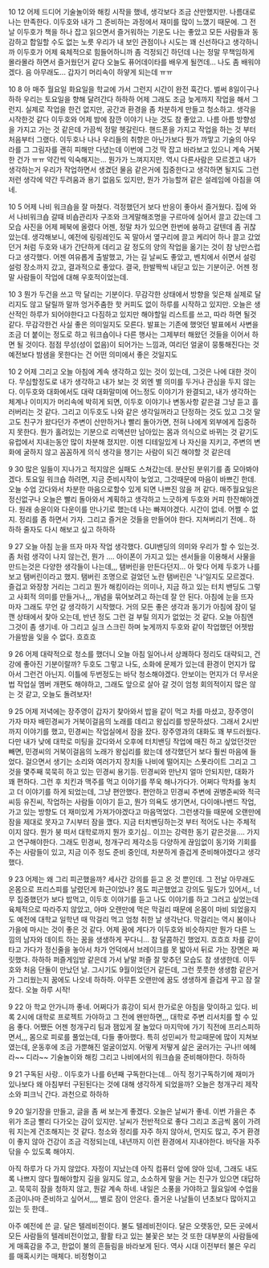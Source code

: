 

10 12
어제 드디어 기술놀이와 해킹 시작을 했네, 생각보다 조금 산만했지만. 나름대로 나는 만족한다. 
이두호와 내가 그 준비하는 과정에서 재미를 많이 느꼈기 때문에. 
그 전날 이두호가 책을 하나 잡고 읽으면서 즐거워하는 기운도 나는 좋았고 
모든 사람들과 동감하고 합일할 수도 없는 노릇 
우리가 내 보인 관점이나 시도는 꽤 신선하다고 생각하니까 
이두호가 어제 육체적으로 힘들어하니까 좀 걱정되긴 하던데 
나는 정말 무책임하게 몰라몰라 하면서 즐거웠던거 같다 
오늘도 퓨어데이타를 배우게 될껀데... 나도 좀 배워야겠다. 
음 아무래도... 갑자기 머리속이 하얗게 되는데 ㅠㅠ


10 8
아 매주 월요일 화요일을 학교에 가서 그런지 시간이 완전 훅간다. 벌써 8일이구나 하하 
우리는 토요일을 향해 달려간다 하하하 
어제 그래도 조금 늦게까지 작업을 해서 그런지. 
실제로 작업을 한건 없지만, 공간과 환경을 좀 차분하게 만들고 청소하고. 생각을 시작한것 같다 
이두호와 어제 밤에 잠깐 이야기 나눈 것도 참 좋았고. 나름 아름 방향성을 가지고 가는 것 같은데 
가끔씩 정말 헷갈린다. 핸드폰을 가지고 작업을 하는 것 부터 처음부터 그랬다. 
이두호나 나나 우리들의 취향은 아닌가보다 뭔가 까맣고 
기술의 아우라를 그 그림자를 괜히 피해만 다녔는데 이번에 그것 딱 잡고 바라보고 있으니 계속 거북한 건가 ㅠㅠ
약간씩 익숙해지는... 뭔가가 느껴지지만. 역시 다른사람은 모르겠고 내가 생각하는거 우리가 작업하면서 생겼던 물음 같은거에 집중한다고 생각하면 될지도 
그런 저런 생각에 약간 두려움과 용기 없음도 있지만, 뭔가 가능할꺼 같은 설레임에 아침을 여네.


10 5
어제 나비 워크숍을 잘 마쳤다. 걱정했던거 보다 반응이 좋아서 즐거웠다. 
집에 와서 나비워크숍 갈때 비숍관리자 구조와 크게말해조명을 구르마에 실어서 끌고 갔는데
그 모습 사진을 어제 페북에 올렸다 어젠, 정말 차가 있으면 한번에 쓩하고 갈텐데 좀 귀찮았는데. 
생각해보니, 예전에 링링레인도 꼭 말아서 옆구리에 끌고 케리어 하나 끌고 갔었던거 처럼
두호와 내가 간단하게 데리고 갈 정도의 양의 작업을 옮기는 것이 참 낭만스럽다고 생각했다. 
어젠 여유롭게 출발했고, 가는 길 날씨도 좋았고, 벤치에서 쉬면서 설렁설렁 장소까지 갔고,  결과적으로 좋았다. 
결국, 한발짝씩 내딛고 있는 기분이군. 어젠 정말 사람들이 작업에 대해 우호적이었는데. 


10 3 
뭔가 두건을 쓰고 막 달리는 기분이다. 무감각한 상태에서 방향을 잊은채 실제로 달리지도 않고 달릴까 말까 엉거주춤한 
핫
커피도 없이 하루를 시작하고 있지만. 오늘은 생산적인 하루가 되어야한다고 다짐하고 있지만 
해야할일 리스트를 쓰고, 따라 하면 될것 같다. 무감각한건 사실 좋은 의미일지도 모른다. 
발표는 기존에 했엇던 발표에서 사변을 조금 더 붙이는 정도로 하고
워크숍이나 다른 행사는 그제부터 해왔던 것들을 이어서 하면 될 것이다.
점점 무성(성이 없음)이 되어가는 느낌과, 여리던 얼굴이 뭉퉁해진다는 것  예전보다 밤샘을 못한다는 건 어떤 의미에서 좋은 것일지도 

10 2
어제 그리고 오늘 아침에 계속 생각하고 있는 것이 있는데, 그것은 나에 대한 것이다. 
무심할정도로 내가 생각하고 내가 보는 것 외엔 별 의미를 두거나 관심을 두지 않는다. 
이두호와 대화에서도 대략 대화말미에 어느정도 이야기가 완결되고, 내가 생각하는 체계나 이미지가 머리속에 박히게 되면, 
이두호 이야기나 변동사항 같은걸 그냥 듣고 흘러버리는 것 같다. 그리고 이두호도 나와 같은 생각일꺼라고 단정하는 것도 있고 
그것 말고도 친구가 왔다던가 주변이 산만하거나 빨리 돌아가면, 전혀 나에게 외부에게 집중하지 못한다. 
뭔가 홀려있는 기분으로 리액션만 남아있는 몸과 의식으로 바뀌는 것 같기도 
유럽에서 지내는동안 많이 차분해 졌지만. 
이젠 디테일있게 나 자신을 지키고, 주변의 변화에 굴하지 않고 꼼꼼하게 의식 생각을 챙기는 사람이 되긴 해야할 것 같은데


9 30
많은 일들이 지나가고 적지않은 실패도 스쳐갔는데. 
분산된 분위기를 좀 모아봐야겠다. 토요일 워크숍 하려면, 지금 준비시작이 늦었고, 그것때문에 마음이 바쁘긴 한데. 
오늘 수업 갔다와서 차분한 마음으로할수 있게 되면 나쁘진 않을 꺼 같다. 
매주월요일은 정신없구나 오늘은 빨리 돌아와서 계획하고 생각하고 느긋하게 두호와 커피 한잔해야겠다. 
원래 송윤이와 다운이를 만나기로 했는데 나는 빠져야겠다. 시간이 없네. 어쩔 수 없지. 
정리를 좀 하면서 가자. 
그리고 즐거운 것들을 만들어야 한다. 지쳐버리기 전에.. 하하하 
줄자도 다시 해보고 싶고 하하하



9 27
오늘 아침 눈을 뜨자 마자 작업 생각했다. GUI밴딩의 의미와 우리가 할 수 있는것. 좀 처럼 생각이 나지 않는건, 뭔가 .... 
아이폰이 가지고 있는 센서들을 이용해서 사물을 만드는것은 다양한 생각들이 나는데,,, 
탬버린을 만든다던지... 
아 맞다 어제 두호가 나를 보고 탬버린이라고 했지. 탬버린 조명으로 걸었던 노란 탬버린은 '나'일지도 모르겠다. 즐겁고 와장창 거리는
그리고 뭔가 해킹이라는 의미나, 지금 하고 있는 터치 밴딩도 그렇고 사회적 의미를 만들거나,,, 개념을 묶어보려고 하는데 잘 안 된다. 
아침에 눈을 뜨자 마자 그래도 무언 갈 생각하기 시작했다. 거의 모든 좋은 생각과 동기가 아침에 잠이 덜 깬 상태에서 찾아 오는데, 
반년 정도 그런 걸 부릴 의지가 없었는 것 같다. 오늘 아침엔 그것이 좀 생기네. 
아 그리고 실크 스크린 하며 늦게까지 두호와 같이 작업했던 어젯밤 가을밤을 잊을 수 없다. 흐흐흐

9 26
어제 대략적으로 청소를 했더니 오늘 아침 일어나서 상쾌하다 정리도 대략되고, 건강에 좋아진 기분이랄까? 두호도 그렇고 나도, 소화에 문제가 있는데 
환경이 먼지가 많아서 그런건 아닌지. 이틀에 두번정도는 바닥 청소해야겠다. 안보이는 먼지가 더 무서운 법
작업실 멤버 개편도 해야하고, 그래도 앞으로 살아 갈 것이 엄청 회의적이지 많은 않는 것 같고, 오늘도 돌려보자!

9 25
어제 저녁에는 장주영이 갑자기 찾아와서 밥을 같이 먹고 차를 마셨고, 장주영이 가자 마자 배민경씨가 거북이걸음의 노래를 데리고 왕십리를 방문하셨다. 
그래서 2시반까지 이야기를 했고, 민경씨는 작업실에서 잠을 잤다. 
장주영과의 대화도 꽤 부드러웠다. 다만 내가 낮에 대학로 미팅을 갔다와서 오후에 터치밴딩 작업에 매진 하고 싶었던것만 빼면, 
민경씨의 거북이걸음의 노래가 왕십리를 왔는데 생각했던거 보다 훨씬 마음에 들었다. 걸으면서 생기는 소리와 여러가지 장치들 나비에 떨어지는 스폿라이트 
그리고 그것을 몇주째 묵묵히 하고 있는 민경씨 용기등. 민경씨와 만난지 얼마 안되지만, 대화가 꽤 편하다. 
그런 후 치킨과 맥주를 먹고 이야기를 쭈욱 해나가다가. 어쩌다 막차를 놓치고 더 이야기를 하게 되었는데,  그냥 편안했다. 
편안하고 민경씨 주변에 권병준씨와 적극씨등 유진씨, 작업하는 사람들 이야기 듣고, 뭔가 의욕도 생기면서, 다이애나밴드 작업, 가고 있는 방향도 더 재미있게 가져가야겠다고 마음먹었다. 
그런생각들 때문에 오랜만에 잠을 제대로 못자고 7시부터 잠을 깼다. 지금 터치밴딩하는것 부터 적어도 나는 주체적이지 않다. 뭔가 붕 떠서 대학로까지 
뭔가 호기심.. 이끄는 강력한 동기 같은것을.... 가지고 연구해야한다. 
그래도 민경씨, 청개구리 제각소등 다양하게 끊임없이 동기와 기회를 주는 사람들이 있고, 지금 이주 정도 준비 중인데, 차분하게 즐겁게 준비해야겠다고 생각했다.


9 23
어제는 왜 그리 피곤했을까? 세사간 강의를 듣고 온 것 뿐인데. 그 전날 아무래도 온몸으로 프리스피를 날렸던게 화근이었나? 몸도 피곤했었고 강의도 밀도가 있어서,, 너무 집중했던가 보다 
밥먹고, 이두호 이야기를 듣고 나도 이야기를 하고 그러고 싶었는데 육체적으로 따라주지 않았고, 아마 오랜만에 먹은 막걸리 때문에 온몸이 마비 되었을지도 
예전에 대학교 일학년 때 막걸리 먹고 엄청 취한 날 생각난다. 막걸리는 역시 봄이나 가을에 마시는 것이 좋은 것 같다. 
어제 꿈에 게다가 이두호와 비슷하지만 뭔가 다른 느낌의 남자와 데이트 하는 꿈을 생생하게 꾸다니... 참 달콤하긴 했었지. 흐흐흐 
차를 같이 타고 가다가 정신줄을 놓아서 차가 언덕에서 브레이크를 못 밟아서 뒤로 가는 장면은 짜릿했다. 하하하 
퍼즐게임방 같은데 가서 낱말 퍼즐 잘 맞추던 모습도 참 생생한데. 
이두호와 처음 단둘이 만났던 날. 그시기도 9월이었던거 같든데, 그런 풋풋한 생생함 같은거가 그리웠는지 꿈에도 나오네 하하하. 
아무튼 오랜만에 꿈도 생생하게 즐겁게 꾸고 잠 잘 잤다. 오늘 하루 시작!

9 22
아 학교 안가니까 좋네. 어쩌다가 휴강이 되서 한가로운 아침을 맞이하고 있다. 비록 2시에 대학로 프로젝트 가야하고 그 전에 왠만하면,,, 대학로 주변 리서치를 할 수 있음 좋다. 
어쨌든 어젠 청개구리 팀과 잼있게 잘 놀았다 마지막에 가기 직전에 프리스피하면서,,, 몸으로 피로를 풀었는데, 다들 좋아했다. 특히 성민씨가 학교때문에 많이 지쳐보였는데, 운동후에 조금 가뿐해진 얼굴이었지. 
어떻게 저떻게 삶은 굴러가는 구나!! 에헤라~~ 디라~~
기술놀이와 해킹 그리고 나비에서의 워크숍을 준비해야한다. 하하하 

9 21
구독된 사랑.. 이두호가 나를 6년째 구독한다는데... 아직 정기구독하기에 재미가 있나보다 
왜 아침부터 구된된다는 것에 대해 생각하게 되었을까?
오늘은 청개구리 제작소와 피크닉 간다. 과천으로 하하하

9 20
일기장을 만들고, 글을 좀 써 보는게 좋겠다. 오늘은 날씨가 좋네. 이번 가을은 추위가 조금 빨리 다가오는 감이 있지만. 날씨가 전반적으로 좋다 
그리고 조금씩 몸이 가려워 지는게 건조해지는 것 같다. 
청소와 정리를 자주 하지 않아서, 먼지도 많고, 주거 환경이 좋지 않아 건강이 조금 걱정되는데, 내년까지 이런 환경에서 지내야한다. 
바닥을 자주 닦을 수 있도록 해야지.

 아직 하루가 다 가지 않았다. 자정이 지났는데 아직 컴퓨터 앞에 앉아 있네, 그래도 내도록 나쁘지 않다 뭘해야할지 길을 잃지도 않고, 소소하게 말을 거는 친구가 있으면 대답하고. 묵묵히 잠을 청하지 않고, 뭔갈 계속 하네. 내일은 소풍을 가야하고 월요일에 수업을 조금이나마 준비하고 싶어서,,,, 별로 잠이 안온다. 
 즐거운 나날들이  년초보다 많아지고 있는 듯 한데..

아주 예전에 쓴 글. 달은 텔레비전이다. 불도 텔레비전이다.
달은 오랫동안, 모든 곳에서 모든 사람들의 텔레비전이었고, 활활 타고 있는 불꽃은 보는 것 또한 대부분의 사람들에게 매혹감을 주고, 
한없이 불의 흔들림을 바라보게 된다. 역사 시대 이전부터 불은 우리를 매혹시키는 매체다. 비정형이고
